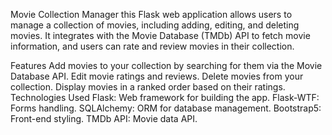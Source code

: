 Movie Collection Manager
this Flask web application allows users to manage a collection of movies, including adding, editing, and deleting movies. It integrates with the Movie Database (TMDb) API to fetch movie information, and users can rate and review movies in their collection.

Features
Add movies to your collection by searching for them via the Movie Database API.
Edit movie ratings and reviews.
Delete movies from your collection.
Display movies in a ranked order based on their ratings.
Technologies Used
Flask: Web framework for building the app.
Flask-WTF: Forms handling.
SQLAlchemy: ORM for database management.
Bootstrap5: Front-end styling.
TMDb API: Movie data API.
